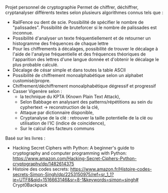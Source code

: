Projet personnel de cryptographie
Permet de chiffrer, déchiffrer, cryptanalyser différents textes selon plusieurs algorithmes connus tels que : 
- RailFence ou dent de scie. Possibilité de spécifier le nombre de "palissades". Possibilité de bruteforcer si le nombre de palissades est inconnue.
- Possibilité d'analyser un texte fréquentiellement et de retourner un histogramme des fréquences de chaque lettre
- Pour les chiffrements à décalages, possibilité de trouver le décalage à l'aide de l'analyse fréquentielle et des fréquences théoriques de l'apparition des lettres d'une langue donnée et d'obtenir le décalage le plus probable calculé.
- Décalage de césar simple et dans toutes la table ASCII
- Possibilité de chiffrement monoalphabétique selon un alphabet customisé/propre.
- Chiffrement/déchiffrement monoalphabétique dégressif et progressif
- Casser Vigenère selon : 
	- la technique du KPTA (Known Plain Text Attack),
	- Selon Babbage en analysant des patterns/répétitions au sein du cyphertext -> reconstruction de la clé,
	- Attaque par dictionnaire disponible,
	- Cryptanalyse de la clé : retrouver la taille potentielle de la clé ou utilisation de l'IC (indice de coincidence),
	- Sur le calcul des facteurs communs

Basé sur les livres : 
- Hacking Secret Ciphers with Python: A beginner's guide to cryptography and computer programming with Python: https://www.amazon.com/Hacking-Secret-Ciphers-Python-cryptography/dp/1482614375
- Histoire des codes secrets: https://www.amazon.fr/Histoire-codes-secrets-Simon-Singh/dp/2253150975/ref=sr_1_1?ie=UTF8&qid=1516663146&sr=8-1&keywords=simon+singh# Crypt0Backpack
